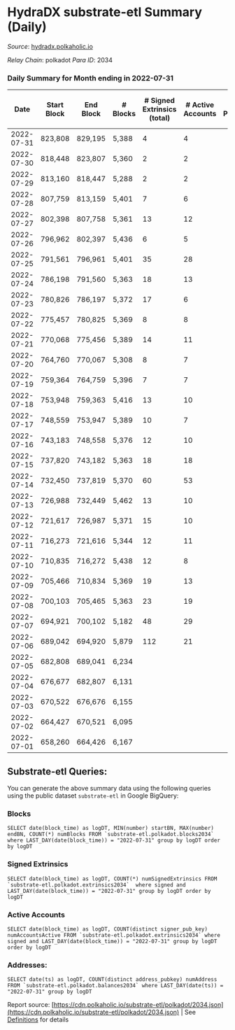 # HydraDX substrate-etl Summary (Daily)

_Source_: [hydradx.polkaholic.io](https://hydradx.polkaholic.io)

*Relay Chain*: polkadot
*Para ID*: 2034



### Daily Summary for Month ending in 2022-07-31


| Date | Start Block | End Block | # Blocks | # Signed Extrinsics (total) | # Active Accounts | # Passive | # New | # Addresses with Balances | # Events | # Transfers | # XCM Transfers In | # XCM Transfers Out |
| ---- | ----------- | --------- | -------- | --------------------------- | ----------------- | --------- | ----- | ------------------------- | -------- | ----------- | ------------------ | ------------------- |
| 2022-07-31 | 823,808 | 829,195 | 5,388  | 4 | 4 |  |  | 21,131 | 16,423 |   |   |   |
| 2022-07-30 | 818,448 | 823,807 | 5,360  | 2 | 2 |  |  | 21,131 | 16,332 |   |   |   |
| 2022-07-29 | 813,160 | 818,447 | 5,288  | 2 | 2 |  |  | 21,131 | 16,178 |   |   |   |
| 2022-07-28 | 807,759 | 813,159 | 5,401  | 7 | 6 |  |  | 21,131 | 16,466 |   |   |   |
| 2022-07-27 | 802,398 | 807,758 | 5,361  | 13 | 12 |  |  | 21,130 | 16,429 |   |   |   |
| 2022-07-26 | 796,962 | 802,397 | 5,436  | 6 | 5 |  |  | 21,130 | 16,569 |   |   |   |
| 2022-07-25 | 791,561 | 796,961 | 5,401  | 35 | 28 |  |  | 21,130 | 16,620 |   |   |   |
| 2022-07-24 | 786,198 | 791,560 | 5,363  | 18 | 13 |  |  | 21,130 | 16,406 | 3  |   |   |
| 2022-07-23 | 780,826 | 786,197 | 5,372  | 17 | 6 |  |  | 21,129 | 16,507 | 3  |   |   |
| 2022-07-22 | 775,457 | 780,825 | 5,369  | 8 | 8 |  |  | 21,129 | 16,379 |   |   |   |
| 2022-07-21 | 770,068 | 775,456 | 5,389  | 14 | 11 |  |  | 21,128 | 16,511 |   |   |   |
| 2022-07-20 | 764,760 | 770,067 | 5,308  | 8 | 7 |  |  | 21,128 | 16,185 |   |   |   |
| 2022-07-19 | 759,364 | 764,759 | 5,396  | 7 | 7 |  |  | 21,128 | 16,518 |   |   |   |
| 2022-07-18 | 753,948 | 759,363 | 5,416  | 13 | 10 |  |  | 21,127 | 16,541 |   |   |   |
| 2022-07-17 | 748,559 | 753,947 | 5,389  | 10 | 7 |  |  | 21,126 | 16,498 |   |   |   |
| 2022-07-16 | 743,183 | 748,558 | 5,376  | 12 | 10 |  |  | 21,126 | 16,405 |   |   |   |
| 2022-07-15 | 737,820 | 743,182 | 5,363  | 18 | 18 |  |  | 21,126 | 16,451 |   |   |   |
| 2022-07-14 | 732,450 | 737,819 | 5,370  | 60 | 53 |  |  | 21,125 | 16,510 |   |   |   |
| 2022-07-13 | 726,988 | 732,449 | 5,462  | 13 | 10 |  |  | 21,124 | 16,732 |   |   |   |
| 2022-07-12 | 721,617 | 726,987 | 5,371  | 15 | 10 |  |  | 21,124 | 16,393 |   |   |   |
| 2022-07-11 | 716,273 | 721,616 | 5,344  | 12 | 11 |  |  | 21,124 | 16,368 |   |   |   |
| 2022-07-10 | 710,835 | 716,272 | 5,438  | 12 | 8 |  |  | 21,124 | 16,590 |   |   |   |
| 2022-07-09 | 705,466 | 710,834 | 5,369  | 19 | 13 |  |  | 21,121 | 16,459 |   |   |   |
| 2022-07-08 | 700,103 | 705,465 | 5,363  | 23 | 19 |  |  | 21,121 | 16,395 |   |   |   |
| 2022-07-07 | 694,921 | 700,102 | 5,182  | 48 | 29 |  |  | 21,121 | 15,923 |   |   |   |
| 2022-07-06 | 689,042 | 694,920 | 5,879  | 112 | 21 |  |  | 21,121 | 17,769 | 34,438  |   |   |
| 2022-07-05 | 682,808 | 689,041 | 6,234  |  |  |  |  | 32 | 18,707 |   |   |   |
| 2022-07-04 | 676,677 | 682,807 | 6,131  |  |  |  |  | 32 | 18,399 |   |   |   |
| 2022-07-03 | 670,522 | 676,676 | 6,155  |  |  |  |  | 32 | 18,470 |   |   |   |
| 2022-07-02 | 664,427 | 670,521 | 6,095  |  |  |  |  | 32 | 18,293 |   |   |   |
| 2022-07-01 | 658,260 | 664,426 | 6,167  |  |  |  |  | 32 | 18,506 |   |   |   |

## Substrate-etl Queries:
You can generate the above summary data using the following queries using the public dataset `substrate-etl` in Google BigQuery:


### Blocks
```
SELECT date(block_time) as logDT, MIN(number) startBN, MAX(number) endBN, COUNT(*) numBlocks FROM `substrate-etl.polkadot.blocks2034`  where LAST_DAY(date(block_time)) = "2022-07-31" group by logDT order by logDT
```


### Signed Extrinsics
```
SELECT date(block_time) as logDT, COUNT(*) numSignedExtrinsics FROM `substrate-etl.polkadot.extrinsics2034`  where signed and LAST_DAY(date(block_time)) = "2022-07-31" group by logDT order by logDT
```


### Active Accounts
```
SELECT date(block_time) as logDT, COUNT(distinct signer_pub_key) numAccountsActive FROM `substrate-etl.polkadot.extrinsics2034` where signed and LAST_DAY(date(block_time)) = "2022-07-31" group by logDT order by logDT
```


### Addresses:
```
SELECT date(ts) as logDT, COUNT(distinct address_pubkey) numAddress FROM `substrate-etl.polkadot.balances2034` where LAST_DAY(date(ts)) = "2022-07-31" group by logDT
```



Report source: [https://cdn.polkaholic.io/substrate-etl/polkadot/2034.json](https://cdn.polkaholic.io/substrate-etl/polkadot/2034.json) | See [Definitions](/DEFINITIONS.md) for details
